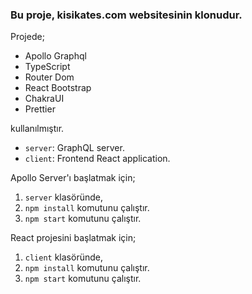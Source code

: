 ### Bu proje, kisikates.com websitesinin klonudur.

Projede;
* Apollo Graphql
* TypeScript
* Router Dom
* React Bootstrap
* ChakraUI
* Prettier

kullanılmıştır.





- `server`:  GraphQL server.
- `client`:  Frontend React application.

Apollo Server'ı başlatmak için;

1. `server` klasöründe,
1. `npm install` komutunu çalıştır.
1. `npm start` komutunu çalıştır.



React projesini başlatmak için;

1. `client` klasöründe,
1. `npm install` komutunu çalıştır.
1. `npm start` komutunu çalıştır.




